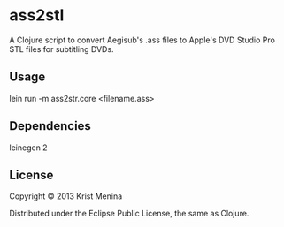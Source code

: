 # ass2stl

A Clojure script to convert Aegisub's .ass files to Apple's DVD Studio Pro STL files for subtitling DVDs.

## Usage

lein run -m ass2str.core <filename.ass>

## Dependencies

leinegen 2

## License

Copyright © 2013 Krist Menina

Distributed under the Eclipse Public License, the same as Clojure.
